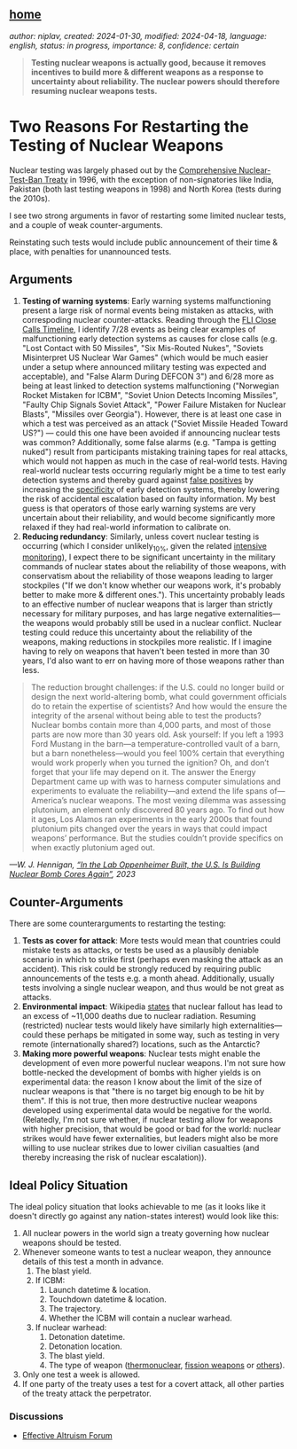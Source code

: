 [home](./index.md)
------------------

*author: niplav, created: 2024-01-30, modified: 2024-04-18, language: english, status: in progress, importance: 8, confidence: certain*

> __Testing nuclear weapons is actually good, because it removes
incentives to build more & different weapons as a response to uncertainty
about reliability. The nuclear powers should therefore resuming nuclear
weapons tests.__

Two Reasons For Restarting the Testing of Nuclear Weapons
==========================================================

Nuclear testing was largely phased
out by the [Comprehensive Nuclear-Test-Ban
Treaty](https://en.wikipedia.org/wiki/Comprehensive_Nuclear-Test-Ban_Treaty)
in 1996, with the exception of non-signatories like India, Pakistan (both
last testing weapons in 1998) and North Korea (tests during the 2010s).

I see two strong arguments in favor of restarting some limited nuclear
tests, and a couple of weak counter-arguments.

Reinstating such tests would include public announcement of their time &
place, with penalties for unannounced tests.

Arguments
----------

1. __Testing of warning systems__: Early warning systems malfunctioning
present a large risk of normal events being mistaken as attacks, with
correspoding nuclear counter-attacks. Reading through the [FLI Close Calls
Timeline](https://futureoflife.org/resource/nuclear-close-calls-a-timeline/),
I identify 7/28 events as being clear examples of malfunctioning early
detection systems as causes for close calls (e.g. "Lost Contact with 50
Missiles", "Six Mis-Routed Nukes", "Soviets Misinterpret US Nuclear War
Games" (which would be much easier under a setup where announced military
testing was expected and acceptable), and "False Alarm During DEFCON 3")
and 6/28 more as being at least linked to detection systems malfunctioning
("Norwegian Rocket Mistaken for ICBM", "Soviet Union Detects Incoming
Missiles", "Faulty Chip Signals Soviet Attack", "Power Failure Mistaken
for Nuclear Blasts", "Missiles over Georgia"). However, there is at least
one case in which a test was perceived as an attack ("Soviet Missile
Headed Toward US?") — could this one have been avoided if announcing
nuclear tests was common? Additionally, some false alarms (e.g. "Tampa
is getting nuked") result from participants mistaking training tapes for
real attacks, which would not happen as much in the case of real-world
tests. Having real-world nuclear tests occurring regularly might be a
time to test early detection systems and thereby guard against [false
positives](https://en.wikipedia.org/wiki/False_positives_and_false_negatives)
by increasing the
[specificity](https://en.wikipedia.org/wiki/Sensitivity_and_specificity)
of early detection systems, thereby lowering the risk of accidental
escalation based on faulty information. My best guess is that operators of
those early warning systems are very uncertain about their reliability,
and would become significantly more relaxed if they had real-world
information to calibrate on.
2. __Reducing redundancy__: Similarly, unless
covert nuclear testing is occurring (which I
consider unlikely<sub>10%</sub>, given the related [intensive
monitoring](https://en.wikipedia.org/wiki/Comprehensive_Nuclear-Test-Ban_Treaty#Monitoring)),
I expect there to be significant uncertainty in the military commands of
nuclear states about the reliability of those weapons, with conservatism
about the reliability of those weapons leading to larger stockpiles ("If
we don't know whether our weapons work, it's probably better to make more
& different ones."). This uncertainty probably leads to an effective
number of nuclear weapons that is larger than strictly necessary for
military purposes, and has large negative externalities—the weapons
would probably still be used in a nuclear conflict. Nuclear testing
could reduce this uncertainty about the reliability of the weapons,
making reductions in stockpiles more realistic. If I imagine having to
rely on weapons that haven't been tested in more than 30 years, I'd also
want to err on having more of those weapons rather than less.

> The reduction brought challenges: if the U.S. could no longer build
or design the next world-altering bomb, what could government officials
do to retain the expertise of scientists? And how would the ensure the
integrity of the arsenal without being able to test the products? Nuclear
bombs contain more than 4,000 parts, and most of those parts are now
more than 30 years old. Ask yourself: If you left a 1993 Ford Mustang
in the barn—a temperature-controlled vault of a barn, but a barn
nonetheless—would you feel 100% certain that everything would work
properly when you turned the ignition? Oh, and don’t forget that your
life may depend on it.
> The answer the Energy Department came up with was to harness computer
simulations and experiments to evaluate the reliability—and extend the
life spans of—America’s nuclear weapons. The most vexing dilemma was
assessing plutonium, an element only discovered 80 years ago. To find
out how it ages, Los Alamos ran experiments in the early 2000s that
found plutonium pits changed over the years in ways that could impact
weapons’ performance. But the studies couldn’t provide specifics on
when exactly plutonium aged out.

*—W. J. Hennigan, [“In the Lab Oppenheimer Built, the U.S. Is Building Nuclear Bomb Cores Again”](https://time.com/6296743/los-alamos-lab-plutonium-pits-nuclear-weapons/), 2023*

Counter-Arguments
------------------

There are some counterarguments to restarting the testing:

1. __Tests as cover for attack__: More tests would mean that countries
could mistake tests as attacks, or tests be used as a plausibly deniable
scenario in which to strike first (perhaps even masking the attack as
an accident). This risk could be strongly reduced by requiring public
announcements of the tests e.g. a month ahead. Additionally, usually tests
involving a single nuclear weapon, and thus would be not great as attacks.
2. __Environmental impact__: Wikipedia
[states](https://en.wikipedia.org/wiki/Nuclear_weapons_testing#Compensation_for_victims)
that nuclear fallout has lead to an excess of ~11,000 deaths due to
nuclear radiation. Resuming (restricted) nuclear tests would likely have
similarly high externalities—could these perhaps be mitigated in some
way, such as testing in very remote (internationally shared?) locations,
such as the Antarctic?
3. __Making more powerful weapons__: Nuclear tests might enable
the development of even more powerful nuclear weapons. I'm not sure
how bottle-necked the development of bombs with higher yields is on
experimental data: the reason I know about the limit of the size of
nuclear weapons is that "there is no target big enough to be hit by them".
If this is not true, then more destructive nuclear weapons developed
using experimental data would be negative for the world. (Relatedly,
I'm not sure whether, if nuclear testing allow for weapons with higher
precision, that would be good or bad for the world: nuclear strikes would
have fewer externalities, but leaders might also be more willing to use
nuclear strikes due to lower civilian casualties (and thereby increasing
the risk of nuclear escalation)).

<!--TODO:
Objections:

Maybe we'll just get more reliable weapons at the same volume?
Maybe none of the current weapons actually work? In this case testing would be bad.
-->

Ideal Policy Situation
-----------------------

The ideal policy situation that looks achievable to me (as it looks like
it doesn't directly go against any nation-states interest) would look
like this:

1. All nuclear powers in the world sign a treaty governing how nuclear weapons should be tested.
2. Whenever someone wants to test a nuclear weapon, they announce details of this test a month in advance.
	1. The blast yield.
	1. If ICBM:
		1. Launch datetime & location.
		2. Touchdown datetime & location.
		3. The trajectory.
		4. Whether the ICBM will contain a nuclear warhead.
	2. If nuclear warhead:
		1. Detonation datetime.
		2. Detonation location.
		3. The blast yield.
		4. The type of weapon ([thermonuclear](https://en.wikipedia.org/wiki/Thermonuclear_Bomb), [fission weapons](https://en.wikipedia.org/wiki/Nuclear_weapon#Fission_weapons) or [others](https://en.wikipedia.org/wiki/Nuclear_weapon#Other_types)).
3. Only one test a week is allowed.
4. If one party of the treaty uses a test for a covert attack, all other parties of the treaty attack the perpetrator.

### Discussions

* [Effective Altruism Forum](https://forum.effectivealtruism.org/posts/C6xvD89F3Jj3WFNpW/two-reasons-for-restarting-the-testing-of-nuclear-weapons)
